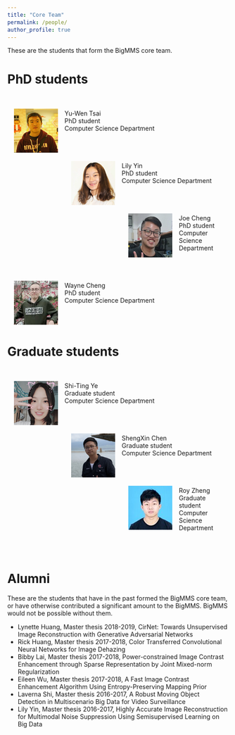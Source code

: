 ```yaml
---
title: "Core Team"
permalink: /people/
author_profile: true
---
```


These are the students that form the BigMMS core team.

PhD students
======
<br>
<img src='/images/ywtsai.png' width="100" style="float: left; margin: 15px">
<br>
Yu-Wen Tsai <br>
PhD student <br>
Computer Science Department
<br>
<br>
<br>
<br>
<img src='/images/jlyin.png' width="100" style="float: left; margin: 15px">
<br>
Lily Yin <br>
PhD student <br>
Computer Science Department
<br>
<br>
<br>
<br>
<img src='/images/hycheng.png' width="100" style="float: left; margin: 15px">
<br>
Joe Cheng <br>
PhD student <br>
Computer Science Department
<br>
<br>
<br>
<br>
<img src='/images/wlcheng.jpg' width="100" style="float: left; margin: 15px">
<br>
Wayne Cheng <br>
PhD student <br>
Computer Science Department
<br>
<br>
<br>
<br>

Graduate students
======
<br>
<img src='/images/stye.png' width="100" style="float: left; margin: 15px">
<br>
Shi-Ting Ye <br>
Graduate student <br>
Computer Science Department
<br>
<br>
<br>
<br>
<img src='/images/sxchen.png' width="100" style="float: left; margin: 15px">
<br>
ShengXin Chen <br>
Graduate student <br>
Computer Science Department
<br>
<br>
<br>
<br>
<img src='/images/royzheng.png' width="100" style="float: left; margin: 15px">
<br>
Roy Zheng <br>
Graduate student <br>
Computer Science Department
<br>
<br>
<br>
<br>

Alumni
======
These are the students that have in the past formed the BigMMS core team, or have otherwise contributed a significant amount to the BigMMS. BigMMS would not be possible without them.

* Lynette Huang, Master thesis 2018-2019, CirNet: Towards Unsupervised Image Reconstruction with Generative Adversarial Networks
* Rick Huang, Master thesis 2017-2018, Color Transferred Convolutional Neural Networks for Image Dehazing
* Bibby Lai, Master thesis 2017-2018, Power-constrained Image Contrast Enhancement through Sparse Representation by Joint Mixed-norm Regularization
* Eileen Wu, Master thesis 2017-2018, A Fast Image Contrast Enhancement Algorithm Using Entropy-Preserving Mapping Prior
* Laverna Shi, Master thesis 2016-2017, A Robust Moving Object Detection in Multiscenario Big Data for Video Surveillance
* Lily Yin, Master thesis 2016-2017, Highly Accurate Image Reconstruction for Multimodal Noise Suppression Using Semisupervised Learning on Big Data


